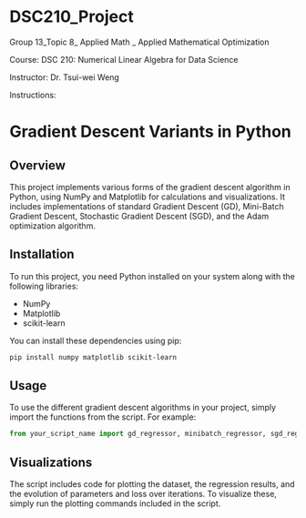 # DSC210_Project
Group 13_Topic 8_ Applied Math _ Applied Mathematical Optimization

Course: DSC 210: Numerical Linear Algebra for Data Science

Instructor: Dr. Tsui-wei Weng

Instructions:

# Gradient Descent Variants in Python

## Overview

This project implements various forms of the gradient descent algorithm in Python, using NumPy and Matplotlib for calculations and visualizations. It includes implementations of standard Gradient Descent (GD), Mini-Batch Gradient Descent, Stochastic Gradient Descent (SGD), and the Adam optimization algorithm.

## Installation

To run this project, you need Python installed on your system along with the following libraries:

- NumPy
- Matplotlib
- scikit-learn

You can install these dependencies using pip:

```bash
pip install numpy matplotlib scikit-learn
```

## Usage

To use the different gradient descent algorithms in your project, simply import the functions from the script. For example:

```python
from your_script_name import gd_regressor, minibatch_regressor, sgd_regressor, adam_regressor
```

## Visualizations
The script includes code for plotting the dataset, the regression results, and the evolution of parameters and loss over iterations. To visualize these, simply run the plotting commands included in the script.

